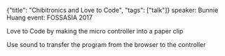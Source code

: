 {"title": "Chibitronics and Love to Code", "tags": ["talk"]}
speaker: Bunnie Huang
event: FOSSASIA 2017

Love to Code by making the micro controller into a paper clip

Use sound to transfer the program from the browser to the controller

